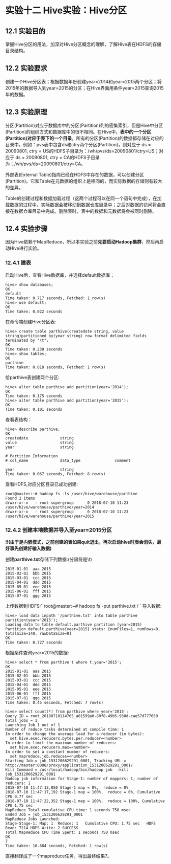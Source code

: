 ﻿# 实验十二  Hive实验：Hive分区

## 12.1 实验目的
掌握Hive分区的用法，加深对Hive分区概念的理解，了解Hive表在HDFS的存储目录结构。

## 12.2 实验要求
创建一个Hive分区表；根据数据年份创建year=2014和year=2015两个分区；将2015年的数据导入到year=2015的分区；在Hive界面用条件year=2015查询2015年的数据。

## 12.3 实验原理
分区(Partition)对应于数据库中的分区(Partition)列的密集索引，但是Hive中分区(Partition)的组织方式和数据库中的很不相同。在Hive中，**表中的一个分区(Partition)对应于表下的一个目录**，所有的分区(Partition)的数据都存储在对应的目录中。例如：pvs表中包含ds和ctry两个分区(Partition)，则对应于 ds = 20090801, ctry = US的HDFS子目录为：/wh/pvs/ds=20090801/ctry=US；对应于 ds = 20090801, ctry = CA的HDFS子目录为；/wh/pvs/ds=20090801/ctry=CA。

外部表(External Table)指向已经在HDFS中存在的数据，可以创建分区(Partition)。它和Table在元数据的组织上是相同的，而实际数据的存储则有较大的差异。  

Table的创建过程和数据加载过程（这两个过程可以在同一个语句中完成），在加载数据的过程中，实际数据会被移动到数据仓库目录中；之后对数据的访问将会直接在数据仓库目录中完成。删除表时，表中的数据和元数据将会被同时删除。

## 12.4 实验步骤
因为Hive依赖于MapReduce，所以本实验之前**先要启动Hadoop集群**，然后再启动Hive进行实验。

### 12.4.1 建表
启动Hive后，查看Hive数据库，并选择default数据库：  
```
hive> show databases;
OK
default
Time taken: 0.717 seconds, Fetched: 1 row(s)
hive> use default;
OK
Time taken: 0.022 seconds
```

在命令端创建Hive分区表:  
```
hive> create table parthive(createdate string, value string)partitioned by(year string) row format delimited fields terminated by "\t";
OK
Time taken: 0.238 seconds
hive> show tables;
OK
parthive
Time taken: 0.018 seconds, Fetched: 1 row(s)
```

给parthive表创建两个分区:  
```
hive> alter table parthive add partition(year='2014');
OK
Time taken: 0.175 seconds
hive> alter table parthive add partition(year='2015');
OK
Time taken: 0.101 seconds
```

查看表结构：  
```
hive> describe parthive;
OK
createdate          	string              	                    
value               	string              	                    
year                	string              	                    
	 	 
# Partition Information	 	 
# col_name            	data_type           	comment             
	 	 
year                	string              	                    
Time taken: 0.067 seconds, Fetched: 8 row(s)
```

查看HDFS,对应分区目录已成功创建:
```
root@master:~# hadoop fs -ls /user/hive/warehouse/parthive
Found 2 items
drwxr-xr-x   - root supergroup      0 2018-07-10 11:23 /user/hive/warehouse/parthive/year=2014
drwxr-xr-x   - root supergroup      0 2018-07-10 11:23 /user/hive/warehouse/parthive/year=2015
```

### 12.4.2 创建本地数据并导入至year=2015分区
**!!(由于是内嵌模式，之前创建的表如果quit退出，再次启动hive时表会消失，最好事先创建好输入数据)**

创建**parthive.txt**存储下列数据:(分隔符是\t)
```
2015-01-01  aaa 2015
2015-02-01  bbb 2015
2015-03-01  ccc 2015
2015-04-01  ddd 2015
2015-05-01  eee 2015
2015-06-01  fff 2015
2015-07-01  ggg 2015
```
上传数据到HDFS:``root@master:~# hadoop fs -put parthive.txt / `
导入数据:  
```
hive> load data inpath '/parthive.txt' into table parthive partition(year='2015');
Loading data to table default.parthive partition (year=2015)
Partition default.parthive{year=2015} stats: [numFiles=1, numRows=0, totalSize=140, rawDataSize=0]
OK
Time taken: 0.727 seconds
```

根据条件查询year=2015的数据:  
```
hive> select * from parthive t where t.year='2015';
OK
2015-01-01	aaa	2015
2015-02-01	bbb	2015
2015-03-01	ccc	2015
2015-04-01	ddd	2015
2015-05-01	eee	2015
2015-06-01	fff	2015
2015-07-01	ggg	2015
Time taken: 0.45 seconds, Fetched: 7 row(s)
```

```
hive> select count(*) from parthive where year='2015';
Query ID = root_20180710114705_a81599a0-80f8-49b5-938d-cae57d777650
Total jobs = 1
Launching Job 1 out of 1
Number of reduce tasks determined at compile time: 1
In order to change the average load for a reducer (in bytes):
  set hive.exec.reducers.bytes.per.reducer=<number>
In order to limit the maximum number of reducers:
  set hive.exec.reducers.max=<number>
In order to set a constant number of reducers:
  set mapreduce.job.reduces=<number>
Starting Job = job_1531206629291_0001, Tracking URL = http://master:8088/proxy/application_1531206629291_0001/
Kill Command = /usr/local/hadoop/bin/hadoop job  -kill job_1531206629291_0001
Hadoop job information for Stage-1: number of mappers: 1; number of reducers: 1
2018-07-10 11:47:13,050 Stage-1 map = 0%,  reduce = 0%
2018-07-10 11:47:17,192 Stage-1 map = 100%,  reduce = 0%, Cumulative CPU 0.77 sec
2018-07-10 11:47:22,352 Stage-1 map = 100%,  reduce = 100%, Cumulative CPU 1.75 sec
MapReduce Total cumulative CPU time: 1 seconds 750 msec
Ended Job = job_1531206629291_0001
MapReduce Jobs Launched: 
Stage-Stage-1: Map: 1  Reduce: 1   Cumulative CPU: 1.75 sec   HDFS Read: 7214 HDFS Write: 2 SUCCESS
Total MapReduce CPU Time Spent: 1 seconds 750 msec
OK
7
Time taken: 18.684 seconds, Fetched: 1 row(s)
```
直接翻译成了一个mapreduce任务，得出最终结果7。